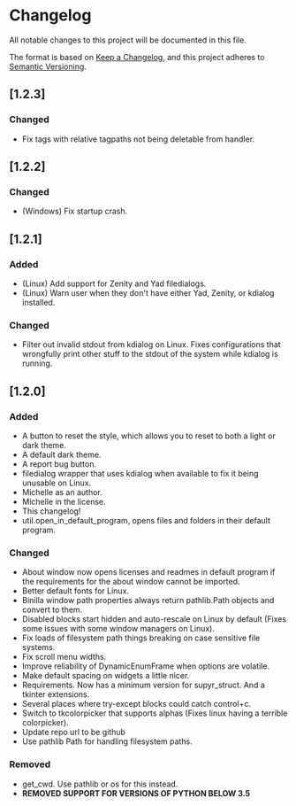 # Changelog
All notable changes to this project will be documented in this file.

The format is based on [Keep a Changelog](https://keepachangelog.com/en/1.0.0/),
and this project adheres to [Semantic Versioning](https://semver.org/spec/v2.0.0.html).

## [1.2.3]
### Changed
 - Fix tags with relative tagpaths not being deletable from handler.

## [1.2.2]
### Changed
 - (Windows) Fix startup crash.

## [1.2.1]
### Added
 - (Linux) Add support for Zenity and Yad filedialogs.
 - (Linux) Warn user when they don't have either Yad, Zenity, or kdialog installed.

### Changed
 - Filter out invalid stdout from kdialog on Linux. Fixes configurations that wrongfully print other stuff to the stdout of the system while kdialog is running.

## [1.2.0]
### Added
 - A button to reset the style, which allows you to reset to both a light or dark theme.
 - A default dark theme.
 - A report bug button.
 - filedialog wrapper that uses kdialog when available to fix it being unusable on Linux.
 - Michelle as an author.
 - Michelle in the license.
 - This changelog!
 - util.open_in_default_program, opens files and folders in their default program.

### Changed
 - About window now opens licenses and readmes in default program if the requirements for the about window cannot be imported.
 - Better default fonts for Linux.
 - Binilla window path properties always return pathlib.Path objects and convert to them.
 - Disabled blocks start hidden and auto-rescale on Linux by default (Fixes some issues with some window managers on Linux).
 - Fix loads of filesystem path things breaking on case sensitive file systems.
 - Fix scroll menu widths.
 - Improve reliability of DynamicEnumFrame when options are volatile.
 - Make default spacing on widgets a little nicer.
 - Requirements. Now has a minimum version for supyr_struct. And a tkinter extensions.
 - Several places where try-except blocks could catch control+c.
 - Switch to tkcolorpicker that supports alphas (Fixes linux having a terrible colorpicker).
 - Update repo url to be github
 - Use pathlib Path for handling filesystem paths.

### Removed
 - get_cwd. Use pathlib or os for this instead.
 - **REMOVED SUPPORT FOR VERSIONS OF PYTHON BELOW 3.5**

